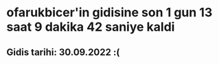 # ofarukbicer'in gidisine son 1 gun 13 saat 9 dakika 42 saniye kaldi

## Gidis tarihi: 30.09.2022 :(